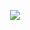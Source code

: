 

<p align="center">
  <img src="[https://capsule-render.vercel.app/api?type=waving&color=gradient&height=60&section=footer&width=100](https://capsule-render.vercel.app/api?type=waving&height=120&color=06D001&section=footer&reversal=false)"/>
</p>
